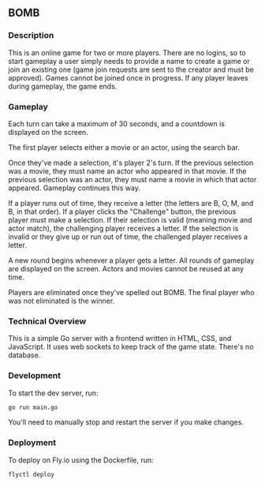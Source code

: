 ## BOMB

### Description

This is an online game for two or more players. There are no logins, so to start gameplay a user simply needs to provide a name to create a game or join an existing one (game join requests are sent to the creator and must be approved). Games cannot be joined once in progress. If any player leaves during gameplay, the game ends.

### Gameplay

Each turn can take a maximum of 30 seconds, and a countdown is displayed on the screen.

The first player selects either a movie or an actor, using the search bar.

Once they've made a selection, it's player 2's turn. If the previous selection was a movie, they must name an actor who appeared in that movie. If the previous selection was an actor, they must name a movie in which that actor appeared. Gameplay continues this way.

If a player runs out of time, they receive a letter (the letters are B, O, M, and B, in that order). If a player clicks the "Challenge" button, the previous player must make a selection. If their selection is valid (meaning movie and actor match), the challenging player receives a letter. If the selection is invalid or they give up or run out of time, the challenged player receives a letter.

A new round begins whenever a player gets a letter. All rounds of gameplay are displayed on the screen. Actors and movies cannot be reused at any time.

Players are eliminated once they've spelled out BOMB. The final player who was not eliminated is the winner.

### Technical Overview

This is a simple Go server with a frontend written in HTML, CSS, and JavaScript. It uses web sockets to keep track of the game state. There's no database.

### Development

To start the dev server, run:

```bash
go run main.go
```

You'll need to manually stop and restart the server if you make changes.

### Deployment

To deploy on Fly.io using the Dockerfile, run:

```bash
flyctl deploy
```

